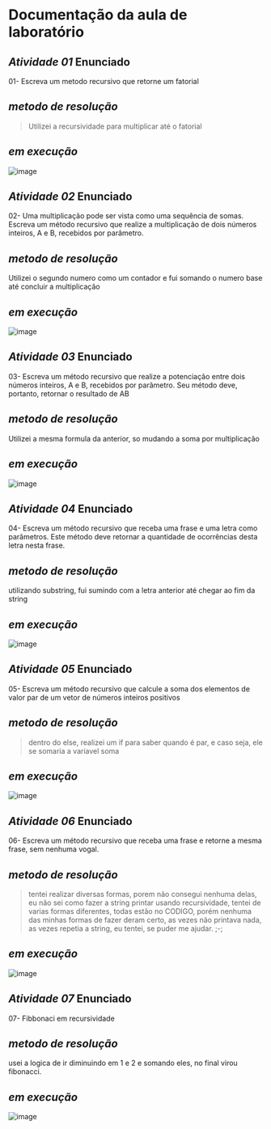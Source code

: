 # Documentação da aula de laboratório
*Atividade 01*
  Enunciado
-----------------
01- Escreva um metodo recursivo que retorne um fatorial

*metodo de resolução*
--
>Utilizei a recursividade para multiplicar até o fatorial

*em execução*
--
![image](https://user-images.githubusercontent.com/101759293/187097962-b8503d07-867e-459a-a40f-d8e64c58f81a.png)



*Atividade 02*
  Enunciado
-----------------
02- Uma multiplicação pode ser vista como uma sequência de somas. Escreva um método recursivo que realize a multiplicação de dois números inteiros, A e B, recebidos por parâmetro.
 


*metodo de resolução*
--
Utilizei o segundo numero como um contador e fui somando o numero base até concluir a multiplicação

*em execução*
--
![image](https://user-images.githubusercontent.com/101759293/187098040-0708b4f6-87eb-48d0-8bcc-0abc3ee7f0a9.png)


*Atividade 03*
  Enunciado
-----------------
03- 
Escreva um método recursivo que realize a potenciação entre dois números inteiros, A e B, recebidos por parâmetro. Seu método deve, portanto, retornar o resultado de AB


*metodo de resolução*
--
Utilizei a mesma formula da anterior, so mudando a soma por multiplicação

*em execução*
--
![image](https://user-images.githubusercontent.com/101759293/187098148-ade07f11-e8d2-4ed6-b8d8-c51d4bb1b686.png)



*Atividade 04*
  Enunciado
-----------------
04- 
Escreva um método recursivo que receba uma frase e uma letra como parâmetros. Este método deve retornar a quantidade de ocorrências desta letra nesta frase.


*metodo de resolução*
--
utilizando substring, fui sumindo com a letra anterior até chegar ao fim da string

*em execução*
--
![image](https://user-images.githubusercontent.com/101759293/187098274-bb8220a1-abe4-494c-9692-3c8003181668.png)



*Atividade 05*
  Enunciado
-----------------
05- Escreva um método recursivo que calcule a soma dos elementos de valor par de um vetor de números inteiros positivos


*metodo de resolução*
--
>dentro do else, realizei um if para saber quando é par, e caso seja, ele se somaria a variavel soma

*em execução*
--
![image](https://user-images.githubusercontent.com/101759293/187098428-1db6438c-4fa8-469f-b349-091d2d3d8f1f.png)



*Atividade 06*
  Enunciado
-----------------
06- Escreva um método recursivo que receba uma frase e retorne a mesma frase, sem nenhuma vogal. 



*metodo de resolução*
--
>tentei realizar diversas formas, porem não consegui nenhuma delas, eu não sei como fazer a string printar usando recursividade, tentei de varias formas diferentes, todas estão no CODIGO, porém nenhuma das minhas formas de fazer deram certo, as vezes não printava nada, as vezes repetia a string, eu tentei, se puder me ajudar. ;-; 

*em execução*
--
![image](https://user-images.githubusercontent.com/101759293/187098534-75ab1b9f-ce94-4417-ab39-db36593d2efe.png)



*Atividade 07*
  Enunciado
-----------------
07- Fibbonaci em recursividade


*metodo de resolução*
--
usei a logica de ir diminuindo em 1 e 2 e somando eles, no final virou fibonacci.

*em execução*
--
![image](https://user-images.githubusercontent.com/101759293/187098585-4fe184d1-bce5-4477-ade1-8ef9e3fce4fb.png)

